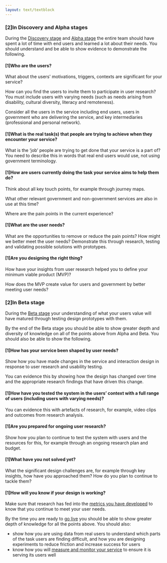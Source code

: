 ```yaml
---
layout: text/textblock
---
```

### [2]In Discovery and Alpha stages
During the [Discovery stage](/topics/service-design-delivery-process/discovery-stage/) and [Alpha stage](/topics/service-design-delivery-process/alpha-stage/) the entire team should have spent a lot of time with end users and learned a lot about their needs. You should understand and be able to show evidence to demonstrate the following.

#### [1]Who are the users?

What about the users' motivations, triggers, contexts are significant for your service?

How can you find the users to invite them to participate in user research? You must include users with varying needs (such as needs arising from disability, cultural diversity, literacy and remoteness).

Consider all the users in the service including end users, users in government who are delivering the service, and key intermediaries (professional and personal network).

#### [1]What is the real task(s) that people are trying to achieve when they encounter your service?

What is the ‘job’ people are trying to get done that your service is a part of? You need to describe this in words that real end users would use, not using government terminology.

#### [1]How are users currently doing the task your service aims to help them do?

Think about all key touch points, for example through journey maps.

What other relevant government and non-government services are also in use at this time?

Where are the pain points in the current experience?

#### [1]What are the user needs?

What are the opportunities to remove or reduce the pain points? How might we better meet the user needs? Demonstrate this through research, testing and validating possible solutions with prototypes.

#### [1]Are you designing the right thing?

How have your insights from user research helped you to define your minimum viable product (MVP)?

How does the MVP create value for users and government by better meeting user needs?

### [2]In Beta stage
During the [Beta stage](/topics/service-design-delivery-process/beta-stage/) your understanding of what your users value will have matured through testing design prototypes with them.

By the end of the Beta stage you should be able to show greater depth and diversity of knowledge on all of the points above from Alpha and Beta. You should also be able to show the following.

#### [1]How has your service been shaped by user needs?

Show how you have made changes in the service and interaction design in response to user research and usability testing.

You can evidence this by showing how the design has changed over time and the appropriate research findings that have driven this change.

#### [1]How have you tested the system in the users’ context with a full range of users (including users with varying needs)?

You can evidence this with artefacts of research, for example, video clips and outcomes from research analysis.

#### [1]Are you prepared for ongoing user research?

Show how you plan to continue to test the system with users and the resources for this, for example through an ongoing research plan and budget.

#### [1]What have you not solved yet?

What the significant design challenges are, for example through key insights, how have you approached them? How do you plan to continue to tackle them?

#### [1]How will you know if your design is working?

Make sure that research has fed into the [metrics you have developed](/digital-service-standard/11-measure-performance/) to know that you continue to meet your user needs.

By the time you are ready to [go live](/topics/service-design-delivery-process/live-stage/) you should be able to show greater depth of knowledge for all the points above. You should also:
-  show how you are using data from real users to understand which parts of the task users are finding difficult, and how you are designing experiments to reduce friction and increase success for users
-  know how you will [measure and monitor your service](/digital-service-standard/11-measure-performance/) to ensure it is serving its users well
